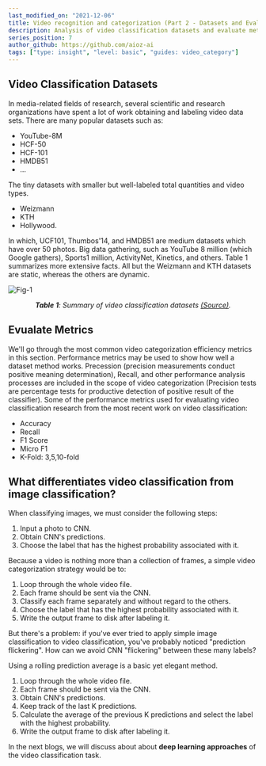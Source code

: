 ```yaml
---
last_modified_on: "2021-12-06"
title: Video recognition and categorization (Part 2 - Datasets and Evaluate Metrics)
description: Analysis of video classification datasets and evaluate metrics
series_position: 7
author_github: https://github.com/aioz-ai
tags: ["type: insight", "level: basic", "guides: video_category"]
---
```

## Video Classification Datasets

In media-related fields of research, several scientific and research organizations have spent a lot of work obtaining and labeling video data sets. There are many popular datasets such as:
- YouTube-8M
- HCF-50
- HCF-101
- HMDB51
- ...

The tiny datasets with smaller but well-labeled total quantities and video types.
- Weizmann
- KTH
- Hollywood.

In which, UCF101, Thumbos'14, and HMDB51 are medium datasets which have over 50 photos. Big data gathering, such as YouTube 8 million (which Google gathers), Sports1 million, ActivityNet, Kinetics, and others. Table 1 summarizes more extensive facts. All but the Weizmann and KTH datasets are static, whereas the others are dynamic.

![Fig-1](https://vision.aioz.io/thumbnail/8590c829f9a14686b5ce/1024/part2-table1.PNG)  
*<center>**Table 1**: Summary of video classification datasets [(Source)](https://www.techrxiv.org/articles/preprint/Deep_Learning_for_Video_Classification_A_Review/15172920).</center>*

## Evualate Metrics

We'll go through the most common video categorization efficiency metrics in this section. Performance metrics may be used to show how well a dataset method works. Precession (precision measurements conduct positive meaning determination), Recall, and other performance analysis processes are included in the scope of video categorization (Precision tests are percentage tests for productive detection of positive result of the classifier). Some of the performance metrics used for evaluating video classification research from the most recent work on video classification:

- Accuracy
- Recall
- F1 Score
- Micro F1
- K-Fold: 3,5,10-fold

## What differentiates video classification from image classification?

When classifying images, we must consider the following steps:
1. Input a photo to CNN.
2. Obtain CNN's predictions.
3. Choose the label that has the highest probability associated with it.

Because a video is nothing more than a collection of frames, a simple video categorization strategy would be to:

1. Loop through the whole video file.
2. Each frame should be sent via the CNN.
3. Classify each frame separately and without regard to the others.
4. Choose the label that has the highest probability associated with it.
5. Write the output frame to disk after labeling it.

But there's a problem: if you've ever tried to apply simple image classification to video classification, you've probably noticed "prediction flickering". How can we avoid CNN "flickering" between these many labels?

Using a rolling prediction average is a basic yet elegant method.
1. Loop through the whole video file.
2. Each frame should be sent via the CNN.
3. Obtain CNN's predictions.
4. Keep track of the last K predictions.
5. Calculate the average of the previous K predictions and select the label with the highest probability.
6. Write the output frame to disk after labeling it.

In the next blogs, we will discuss about about **deep learning approaches** of the video classification task.

